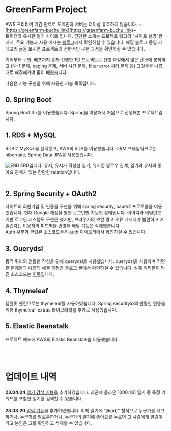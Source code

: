 # GreenFarm Project
AWS 프리티어 기간 만료로 도메인과 서버는 더이상 유효하지 않습니다.
~[https://greenfarm-buchu.link](https://greenfarm-buchu.link)~   
트위터와 유사한 일기 사이트 입니다. 간단한 소개는 프로젝트 링크의 "사이트 설명"란에서, 주요 기능과 사용 예시는 
[블로그](https://buchu-doodle.tistory.com/160)에서 확인하실 수 있습니다.
해당 블로그 동일 카테고리 글을 보시면 프로젝트의 전반적인 구현 과정을 확인하실 수 있습니다.   

기획부터 구현, 배포까지 혼자 진행한 1인 프로젝트로 진행 과정에서 많은 난관에 봉착하고
(N+1 문제, paging 문제, 서버 시간 문제, filter error 처리 문제 등)
그것들을 나름대로 해결해가며 많이 배웠습니다.

다음은 기능 구현을 위해 사용한 기술 목록입니다.

## 0. Spring Boot
Spring Boot 3.x를 이용했습니다. Spring을 이용해서 처음으로 진행해본 프로젝트입니다.
<br />

## 1. RDS + MySQL
RDB로 MySQL을 선택했고, AWS의 RDS를 이용했습니다. ORM 프레임워크로는 hibernate, Spring Data JPA를 사용했습니다.   

![ERD](https://img1.daumcdn.net/thumb/R1280x0/?scode=mtistory2&fname=https%3A%2F%2Fblog.kakaocdn.net%2Fdn%2F2dtrV%2Fbtr3vOi476H%2FHtAZVk51gS7awUArpHAFVK%2Fimg.png)
ERD입니다.
유저, 유저가 작성한 일기, 유저간 팔로우 관계, 일기와 유저의 좋아요 관계가 있는
간단한 relation입니다.   
<br />

## 2. Spring Security + OAuth2
사이트의 회원가입 및 인증을 구현을 위해 spring security, oauth2 프로토콜을 이용했습니다.
현재 Google 계정을 통한 로그인만 가능한 상태입니다.
아이디와 비밀번호 기반 로그인 시스템도 구현은 했지만, 브라우저의 보안 경고 오류 메세지가 불안하고 거슬린다는
이용자의 피드백을 반영해 해당 기능은 삭제했습니다.   
Auth 부분과 관련된 소스코드들은 [auth 디렉토리](https://github.com/BuchuKim/green-farm/tree/main/src/main/java/com/buchu/greenfarm/config/auth)에서
확인하실 수 있습니다.
<br />

## 3. Querydsl
동적 쿼리의 원활한 작성을 위해 querydsl을 사용했습니다. querydsl을 사용하며 직면한
문제들과 나름의 해결 과정은 [블로그 글](https://buchu-doodle.tistory.com/178?category=1090263)에서
확인하실 수 있습니다. 실제 쿼리문이 담긴 소스코드는 [이쪽](https://github.com/BuchuKim/green-farm/blob/main/src/main/java/com/buchu/greenfarm/repository/FarmLogCustomRepositoryImpl.java)입니다.
<br />

## 4. Thymeleaf
템플릿 엔진으로는 thymeleaf를 사용하였습니다. Spring security와의 원활한 연동을 위해
thymeleaf-extras 라이브러리를 추가로 사용했습니다.
<br />

## 5. Elastic Beanstalk
프로젝트 배포에 AWS의 Elastic Beanstalk을 이용했습니다. 
<br />

<br />
<br />

# 업데이트 내역
**23.04.04** [일기 검색 기능](https://github.com/BuchuKim/green-farm/issues/6)을 추가하였습니다.
최근에 올라온 1000개의 일기 중 특정 키워드를 포함한 일기를 검색할 수 있습니다.   
<br>
**23.03.20** [알림 기능](https://github.com/BuchuKim/green-farm/issues/15)을 추가하였습니다.
이제 일기에 "@{id}" 형식으로 누군가를 태그하거나, 누군가를 팔로우하거나, 누군가의 일기에 좋아요를 누르면 그 사람에게 알림이 가고
본인은 그를 확인하고 삭제할 수 있습니다.
